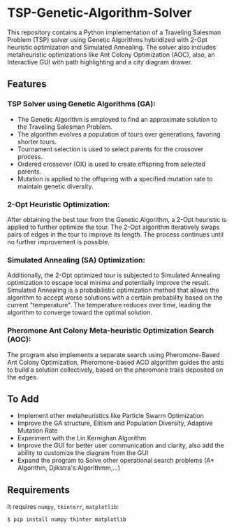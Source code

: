 # TSP-Genetic-Algorithm-Solver
This repository contains a Python implementation of a Traveling Salesman Problem (TSP) solver using Genetic Algorithms hybridized with 2-Opt heuristic optimization and Simulated Annealing. The solver also includes metaheuristic optimizations like Ant Colony Optimization (AOC), also, an Interactive GUI with path highlighting and a city diagram drawer.
## Features
### TSP Solver using Genetic Algorithms (GA):
- The Genetic Algorithm is employed to find an approximate solution to the Traveling Salesman Problem.
- The algorithm evolves a population of tours over generations, favoring shorter tours.
- Tournament selection is used to select parents for the crossover process.
- Ordered crossover (OX) is used to create offspring from selected parents.
- Mutation is applied to the offspring with a specified mutation rate to maintain genetic diversity.
### 2-Opt Heuristic Optimization:
After obtaining the best tour from the Genetic Algorithm, a 2-Opt heuristic is applied to further optimize the tour.
The 2-Opt algorithm iteratively swaps pairs of edges in the tour to improve its length.
The process continues until no further improvement is possible.
### Simulated Annealing (SA) Optimization:
Additionally, the 2-Opt optimized tour is subjected to Simulated Annealing optimization to escape local minima and potentially improve the result.
Simulated Annealing is a probabilistic optimization method that allows the algorithm to accept worse solutions with a certain probability based on the current "temperature".
The temperature reduces over time, leading the algorithm to converge toward the optimal solution.
### Pheromone Ant Colony Meta-heuristic Optimization Search (AOC):
The program also implements a separate search using Pheromone-Based Ant Colony Optimization, Pheromone-based ACO algorithm guides the ants to build a solution collectively, based on the pheromone trails deposited on the edges.
## To Add
* Implement other metaheuristics like Particle Swarm Optimization
* Improve the GA structure, Elitism and Population Diversity, Adaptive Mutation Rate
* Experiment with the Lin Kernighan Algorithm
* Improve the GUI for better user communication and clarity, also add the ability to customize the diagram from the GUI
* Expand the program to Solve other operational search problems (A* Algorithm, Djikstra's Algorithmm,...)
## Requirements
It requires `numpy`, `tkinterr`, `matplotlib`:
```
$ pip install numpy tkinter matplotlib

```
